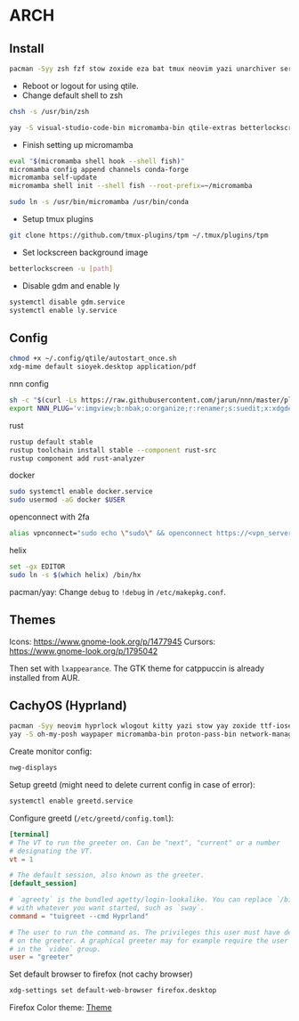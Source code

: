 # ARCH

## Install
```bash
pacman -Syy zsh fzf stow zoxide eza bat tmux neovim yazi unarchiver serpl btop qtile ttf-maple ttf-firacode-nerd ttf-jetbrains-mono-nerd kitty rofi rofimoji rofi-calc lightdm-gtk-greeter eog eog-plugins picom thunar thunar-archive-plugin flameshot obs-studio obsidian go rustup docker fd thefuck yazi polkit-gnome inkscape helix qpdf ly nm-connection-editor brightnessctl github-cli ruff-lsp ripgrep xclip python-pipx discord diskonaut lazygit jupyterlab jupyterlab-pygments jupyterlab-widgets jupyterlab-lsp
```

- Reboot or logout for using qtile.
- Change default shell to zsh

```bash
chsh -s /usr/bin/zsh
```

```bash
yay -S visual-studio-code-bin micromamba-bin qtile-extras betterlockscreen ocs-url streamdeck-ui sioyek onedrive-abraunegg nvidia-container-toolkit catppuccin-gtk-theme-mocha pyright typst-lsp tdf-git oh-my-posh sampler
```

- Finish setting up micromamba

```bash
eval "$(micromamba shell hook --shell fish)"
micromamba config append channels conda-forge
micromamba self-update
micromamba shell init --shell fish --root-prefix=~/micromamba

sudo ln -s /usr/bin/micromamba /usr/bin/conda
```

- Setup tmux plugins

```bash
git clone https://github.com/tmux-plugins/tpm ~/.tmux/plugins/tpm
```

- Set lockscreen background image

```bash
betterlockscreen -u [path]
```

- Disable gdm and enable ly

```bash
systemctl disable gdm.service
systemctl enable ly.service
```

## Config

```bash
chmod +x ~/.config/qtile/autostart_once.sh
xdg-mime default sioyek.desktop application/pdf
```
nnn config
```bash
sh -c "$(curl -Ls https://raw.githubusercontent.com/jarun/nnn/master/plugins/getplugs)"
export NNN_PLUG='v:imgview;b:nbak;o:organize;r:renamer;s:suedit;x:xdgdefault'
```

rust
```bash
rustup default stable
rustup toolchain install stable --component rust-src
rustup component add rust-analyzer
```

docker
```bash
sudo systemctl enable docker.service	
sudo usermod -aG docker $USER
```

openconnect with 2fa
```bash
alias vpnconnect="sudo echo \"sudo\" && openconnect https://<vpn_server> --useragent=AnyConnect --cookieonly | sudo openconnect https://<vpn_server> --useragent=AnyConnect --cookie-on-stdin"
```

helix
```bash
set -gx EDITOR
sudo ln -s $(which helix) /bin/hx
```

pacman/yay: Change `debug` to `!debug` in `/etc/makepkg.conf`.

## Themes
Icons: https://www.gnome-look.org/p/1477945
Cursors: https://www.gnome-look.org/p/1795042

Then set with `lxappearance`. The GTK theme for catppuccin is already installed from AUR.

## CachyOS (Hyprland)
```bash
pacman -Syy neovim hyprlock wlogout kitty yazi stow yay zoxide ttf-iosevkaterm-nerd fd ripgrep firefox lazygit pyright nodejs npm rustup visidata openconnect blueman
yay -S oh-my-posh waypaper micromamba-bin proton-pass-bin network-manager-applet nwg-displays greetd-tuigreet
```

Create monitor config:
```bash
nwg-displays
```

Setup greetd (might need to delete current config in case of error):
```bash
systemctl enable greetd.service
```

Configure greetd (`/etc/greetd/config.toml`):
```toml
[terminal]
# The VT to run the greeter on. Can be "next", "current" or a number
# designating the VT.
vt = 1

# The default session, also known as the greeter.
[default_session]

# `agreety` is the bundled agetty/login-lookalike. You can replace `/bin/sh`
# with whatever you want started, such as `sway`.
command = "tuigreet --cmd Hyprland"

# The user to run the command as. The privileges this user must have depends
# on the greeter. A graphical greeter may for example require the user to be
# in the `video` group.
user = "greeter"
```

Set default browser to firefox (not cachy browser)
```bash
xdg-settings set default-web-browser firefox.desktop
```

Firefox Color theme:
[Theme](https://color.firefox.com/?theme=XQAAAAInAgAAAAAAAABBqYhm849SCicxcT-BCXcGHf3p79EhVPS3-jvQ_Kw8eaBdnrbHMhZhXx7H67W4vuBchVhCxt9o2Jz_Cg2qOXgtjKp_lZB8Qf_ZiZ_xjMq2lCE8jHzVkJiX8rEzneMPJxJMDB-IWd8Rju4sf1XvDQCNFjwwaUd9bHiwwQezEDKG8pIUyOXl_bgp3SeH0CBw5M2rXieWWXrT-pJA9km_KM7Z8daFdj2KXQwn-i1SGKDaXhBJB8pf1OiRbFXpyXGjSEhKvOLwqgYXwFT86gdSCv2uZHrlmj2_8HIv58CLFuTFtKj73Es83Au8T7eHDpYO8YuBravkgSGlMD2CDaGpziENlLs4hSyGmB2ad1Afm_b_qhqWsDdeJfFrMBB98Exf3puhWrfdTWmxuLMgrNo3uxJtqKcK223Y__3TFM8)
